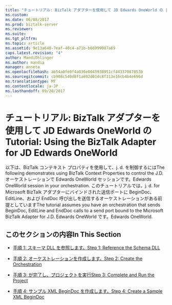 ```yaml
---
title: "チュートリアル: BizTalk アダプターを使用して JD Edwards OneWorld の |Microsoft ドキュメント"
ms.custom: 
ms.date: 06/08/2017
ms.prod: biztalk-server
ms.reviewer: 
ms.suite: 
ms.tgt_pltfrm: 
ms.topic: article
ms.assetid: 9e13a648-7eaf-40c4-a71b-b66999087a69
caps.latest.revision: "4"
author: MandiOhlinger
ms.author: mandia
manager: anneta
ms.openlocfilehash: ab54a0fe0f4a036e0045938951cf44337087853b
ms.sourcegitcommit: cb908c540d8f1a692d01dc8f313e16cb4b4e696d
ms.translationtype: MT
ms.contentlocale: ja-JP
ms.lasthandoff: 09/20/2017
---
```

# <a name="tutorial-using-the-biztalk-adapter-for-jd-edwards-oneworld"></a><span data-ttu-id="cc59d-102">チュートリアル: BizTalk アダプターを使用して JD Edwards OneWorld の</span><span class="sxs-lookup"><span data-stu-id="cc59d-102">Tutorial: Using the BizTalk Adapter for JD Edwards OneWorld</span></span>
<span data-ttu-id="cc59d-103">以下は、BizTalk コンテキスト プロパティを使用して、j. d. を制御するには</span><span class="sxs-lookup"><span data-stu-id="cc59d-103">The following demonstrates using BizTalk Context Properties to control the J.D.</span></span> <span data-ttu-id="cc59d-104">オーケストレーションで Edwards OneWorld セッションです。</span><span class="sxs-lookup"><span data-stu-id="cc59d-104">Edwards OneWorld session in your orchestration.</span></span> <span data-ttu-id="cc59d-105">このチュートリアルでは、j. d. for Microsoft BizTalk アダプターにバインドされた送信ポートに BeginDoc、EditLine、および EndDoc 呼び出しを送信するオーケストレーションがある前提としています</span><span class="sxs-lookup"><span data-stu-id="cc59d-105">The tutorial assumes you have an orchestration that sends BeginDoc, EditLine and EndDoc calls to a send port bound to the Microsoft BizTalk Adapter for J.D.</span></span> <span data-ttu-id="cc59d-106">Edwards OneWorld です。</span><span class="sxs-lookup"><span data-stu-id="cc59d-106">Edwards OneWorld.</span></span>  
  
## <a name="in-this-section"></a><span data-ttu-id="cc59d-107">このセクションの内容</span><span class="sxs-lookup"><span data-stu-id="cc59d-107">In This Section</span></span>  
  
-   [<span data-ttu-id="cc59d-108">手順 1: スキーマ DLL を参照します。</span><span class="sxs-lookup"><span data-stu-id="cc59d-108">Step 1: Reference the Schema DLL</span></span>](../core/step-1-reference-the-schema-dll2.md)  
  
-   [<span data-ttu-id="cc59d-109">手順 2: オーケストレーションを作成します。</span><span class="sxs-lookup"><span data-stu-id="cc59d-109">Step 2: Create the Orchestration</span></span>](../core/step-2-create-the-orchestration1.md)  
  
-   [<span data-ttu-id="cc59d-110">手順 3: が完了し、プロジェクトを実行</span><span class="sxs-lookup"><span data-stu-id="cc59d-110">Step 3: Complete and Run the Project</span></span>](../core/step-3-complete-and-run-the-project2.md)  
  
-   [<span data-ttu-id="cc59d-111">手順 4: サンプル XML BeginDoc を作成します。</span><span class="sxs-lookup"><span data-stu-id="cc59d-111">Step 4: Create a Sample XML BeginDoc</span></span>](../core/step-4-create-a-sample-xml-begindoc1.md)